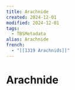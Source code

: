 ```yaml
---
title: Arachnide
created: 2024-12-01
modified: 2024-12-01
tags:
  - TBSMetadata
alias: Arachnide
french:
  - "[[1319 Arachnids]]"
---
```

# Arachnide
